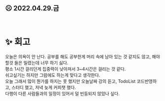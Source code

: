 ## ☹ 2022.04.29.금

<br/>

# ✨ 회고

오늘은 의욕이 안 난다. 공부를 해도 공부한게 머리 속에 남아 있는 것 같지도 않고, 해야할것 들은 밀렸는데 너무 하기 싫다.  
평소 1시간 걸리던게 집중력이 낮아져서 3~4시간은 걸리는 것 같다.  
쉬고싶기는 하지만 그럼에도 하는게 맞다고 생각한다.  
오늘 그래서 많이 뭔가를 하지는 못 했지만 오늘날짜 강의 듣고, TodoList 코드반영하고, 스터디 했고, 저녁 늦게 커피챗 했다.  
다행이 다른 사람들과의 일정이 있어서 덜 빈둥되지 않았나 싶다. 